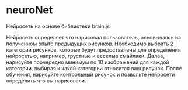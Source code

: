 # neuroNet
Нейросеть на основе библиотеки brain.js

Нейросеть определяет что нарисовал пользователь, основываясь на полученном опыте предыдущих рисунков.
Необходимо выбрать 2 категории рисунков, которые будут предоставлены для определения нейросетью, например, грустные и веселые смайлики. 
Далее, нарисуйте поочередно минимум по 10 изображений для каждой категории, выбирая к какой категории относится ваш рисунок. 
После обучения, нарисуйте контрольный рисунок и позвольте нейросети определить что вы нарисовали.
